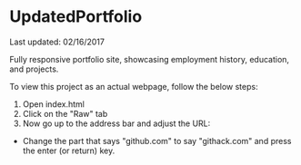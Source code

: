 # UpdatedPortfolio
Last updated: 02/16/2017

Fully responsive portfolio site, showcasing employment history, education, and projects.

To view this project as an actual webpage, follow the below steps:

1) Open index.html
2) Click on the "Raw" tab
3) Now go up to the address bar and adjust the URL:
  - Change the part that says "github.com" to say "githack.com" and press the enter (or return) key.
